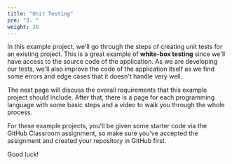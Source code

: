 ```yaml
---
title: "Unit Testing"
pre: "3. "
weight: 30
---
```


In this example project, we'll go through the steps of creating unit tests for an existing project. This is a great example of **white-box testing** since we'll have access to the source code of the application. As we are developing our tests, we'll also improve the code of the application itself as we find some errors and edge cases that it doesn't handle very well.

The next page will discuss the overall requirements that this example project should include. After that, there is a page for each programming language with some basic steps and a video to walk you through the whole process. 

For these example projects, you'll be given some starter code via the GitHub Classroom assignment, so make sure you've accepted the assignment and created your repository in GitHub first. 

Good luck!